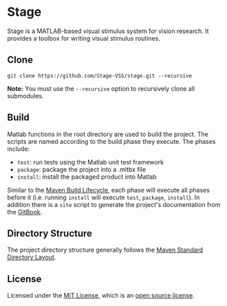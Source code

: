 # Stage

Stage is a MATLAB-based visual stimulus system for vision research. It provides a toolbox for writing visual stimulus routines.

## Clone

`git clone https://github.com/Stage-VSS/stage.git --recursive`

**Note:** You must use the `--recursive` option to recursively clone all submodules.

## Build

Matlab functions in the root directory are used to build the project. The scripts are named according to the build phase they execute. The phases include:

- `test`: run tests using the Matlab unit test framework
- `package`: package the project into a .mltbx file
- `install`: install the packaged product into Matlab

Similar to the [Maven Build Lifecycle](https://maven.apache.org/guides/introduction/introduction-to-the-lifecycle.html), each phase will execute all phases before it (i.e. running `install` will execute `test`, `package`, `install`). In addition there is a `site` script to generate the project's documentation from the [GitBook](https://github.com/Stage-VSS/stage-book).

## Directory Structure

The project directory structure generally follows the [Maven Standard Directory Layout](https://maven.apache.org/guides/introduction/introduction-to-the-standard-directory-layout.html).

## License

Licensed under the [MIT License](https://opensource.org/licenses/MIT), which is an [open source license](https://opensource.org/docs/osd).
